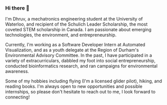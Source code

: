 ### Hi there 👋

<!--
**upadhyaydhruv/upadhyaydhruv** is a ✨ _special_ ✨ repository because its `README.md` (this file) appears on your GitHub profile.
-->


I'm Dhruv, a mechatronics engineering student at the University of Waterloo, and recipient of the Schulich Leader Scholarship, the most coveted STEM scholarship in Canada. I am passionate about emerging technologies, the environment, and entrepreneurship.

Currently, I'm working as a Software Developer Intern at Automated Visualization, and as a youth delegate at the Region of Durham's Environmental Advisory Committee. In the past, I have participated in a variety of extracurriculars, dabbled my foot into social entrepreneurship, conducted bioinformatics research, and ran campaigns for environmental awareness.

Some of my hobbies including flying (I'm a licensed glider pilot), hiking, and reading books. I'm always open to new opportunities and possible internships, so please don't hesitate to reach out to me, I look forward to connecting! 
